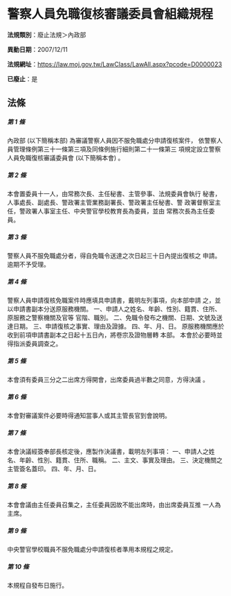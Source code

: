 # 警察人員免職復核審議委員會組織規程

**法規類別**：廢止法規＞內政部

**異動日期**：2007/12/11  

**法規網址**：https://law.moj.gov.tw/LawClass/LawAll.aspx?pcode=D0000023

**已廢止**：是



## 法條
##### 第 1 條
內政部 (以下簡稱本部) 為審議警察人員因不服免職處分申請復核案件，
依警察人員管理條例第三十一條第三項及同條例施行細則第二十一條第三
項規定設立警察人員免職復核審議委員會 (以下簡稱本會) 。

##### 第 2 條
本會置委員十一人，由常務次長、主任秘書、主管參事、法規委員會執行
秘書，人事處長、副處長、警政署主管業務副署長、警政署主任秘書、警
政署督察室主任，警政署人事室主任、中央警官學校教育長為委員，並由
常務次長為主任委員。

##### 第 3 條
警察人員不服免職處分者，得自免職令送達之次日起三十日內提出復核之
申請。逾期不予受理。

##### 第 4 條
警察人員申請復核免職案件時應填具申請書，戴明左列事項，向本部申請
之，並以申請書副本分送原服務機關。
一、申請人之姓名、年齡、性別、籍貫、住所、原服務之警察機關及官等
    官階、職別。
二、免職令發布之機關、日期、文號及送達日期。
三、申請復核之事實、理由及證據。
四、年、月、日。
原服務機關應於收到前項申請書副本之日起十五日內，將卷宗及證物層轉
本部。
本會於必要時並得指派委員調查之。


##### 第 5 條
本會須有委員三分之二出席方得開會，出席委員過半數之同意，方得決議
。

##### 第 6 條
本會對審議案件必要時得通知當事人或其主管長官到會說明。

##### 第 7 條
本會決議經簽奉部長核定後，應製作決議書，載明左列事項：
一、申請人之姓名、年齡、性別、籍貫、住所、職稱。
二、主文、事實及理由。
三、決定機關之主管簽名蓋印。
四、年、月、日。


##### 第 8 條
本會會議由主任委員召集之，主任委員因故不能出席時，由出席委員互推
一人為主席。

##### 第 9 條
中央警官學校職員不服免職處分申請復核者準用本規程之規定。

##### 第 10 條
本規程自發布日施行。


